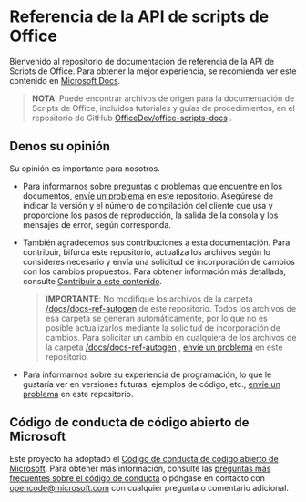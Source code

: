 # <a name="office-scripts-api-reference"></a>Referencia de la API de scripts de Office

Bienvenido al repositorio de documentación de referencia de la API de Scripts de Office. Para obtener la mejor experiencia, se recomienda ver este contenido en [Microsoft Docs](https://docs.microsoft.com/javascript/api/office-scripts/overview).

> **NOTA**: Puede encontrar archivos de origen para la documentación de Scripts de Office, incluidos tutoriales y guías de procedimientos, en el repositorio de GitHub [OfficeDev/office-scripts-docs](https://github.com/OfficeDev/office-scripts-docs) .

## <a name="give-us-your-feedback"></a>Denos su opinión

Su opinión es importante para nosotros.

* Para informarnos sobre preguntas o problemas que encuentre en los documentos, [envíe un problema](https://github.com/OfficeDev/office-scripts-docs-reference/issues) en este repositorio. Asegúrese de indicar la versión y el número de compilación del cliente que usa y proporcione los pasos de reproducción, la salida de la consola y los mensajes de error, según corresponda.

* También agradecemos sus contribuciones a esta documentación. Para contribuir, bifurca este repositorio, actualiza los archivos según lo consideres necesario y envía una solicitud de incorporación de cambios con los cambios propuestos. Para obtener información más detallada, consulte [Contribuir a este contenido](Contributing.md).

    > **IMPORTANTE**: No modifique los archivos de la carpeta [/docs/docs-ref-autogen](https://github.com/OfficeDev/office-scripts-docs-reference/tree/master/docs/docs-ref-autogen) de este repositorio. Todos los archivos de esa carpeta se generan automáticamente, por lo que no es posible actualizarlos mediante la solicitud de incorporación de cambios. Para solicitar un cambio en cualquiera de los archivos de la carpeta [/docs/docs-ref-autogen](https://github.com/OfficeDev/office-scripts-docs-reference/tree/master/docs/docs-ref-autogen) , [envíe un problema](https://github.com/OfficeDev/office-scripts-docs-reference/issues) en este repositorio.

* Para informarnos sobre su experiencia de programación, lo que le gustaría ver en versiones futuras, ejemplos de código, etc., [envíe un problema](https://github.com/OfficeDev/office-scripts-docs-reference/issues) en este repositorio.

## <a name="microsoft-open-source-code-of-conduct"></a>Código de conducta de código abierto de Microsoft

Este proyecto ha adoptado el [Código de conducta de código abierto de Microsoft](https://opensource.microsoft.com/codeofconduct/).
Para obtener más información, consulte las [preguntas más frecuentes sobre el código de conducta](https://opensource.microsoft.com/codeofconduct/faq/) o póngase en contacto con [opencode@microsoft.com](mailto:opencode@microsoft.com) con cualquier pregunta o comentario adicional.
